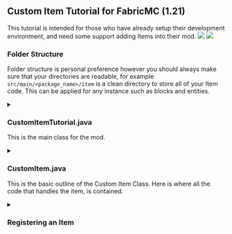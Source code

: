 ## Custom Item Tutorial for FabricMC (1.21)
This tutorial is intended for those who have already setup their development environment, and need some support adding Items into their mod.
[<img src="https://img.shields.io/badge/1.21-green?style=flat&label=Minecraft%20Version&color=green">](<https://www.minecraft.net/download>) [<img src="https://img.shields.io/badge/0.15.11-blue?style=flat&label=Fabric%20Version&color=blue">](<https://fabricmc.net/use/installer/>)

### Folder Structure
Folder structure is personal preference however you should always make sure that your directories are readable, for example `src/main/<package_name>/item` is a clean directory to store all of your Item code.
This can be applied for any instance such as blocks and entities.

<details><summary><h3>CustomItemTutorial.java</h3>
<p>This is the main class for the mod.</p></summary>

    package org.sixixsix.customitemtutorial;  
      
    import net.fabricmc.api.ModInitializer;  
    import org.sixixsix.customitemtutorial.item.ModItems;  
      
    public class CustomItemTutorial implements ModInitializer {  
      
      public static String MOD_ID = "custom_item_tutorial";  
      
      /**  
     * This is the main entrypoint of your mod. * All of your main functionality will be contained in here. */  @Override  
      public void onInitialize() {  
      // Call the initializeItems function to register the items in the game.  
      ModItems.initializeItems();  
     }}
</details>
<details><summary><h3>CustomItem.java</h3>
<p>This is the basic outline of the Custom Item Class. Here is where all the code that handles the item, is contained.</p></summary>

    package org.sixixsix.customitemtutorial.item;  
      
    import net.minecraft.item.Item;  
      
    public class CustomItem extends Item {  
      
      /** Declaration of the ITEM  
     * Note that we declare an Item to be registered as ITEM, but we pass, * the {@link CustomItem} class we have made.  
     * This ensures that the Item is actually an Item but is an instance of our CustomItem. */  public static final Item ITEM = new CustomItem(new Settings());  
      
      /** Constructor for CustomItem  
     * This constructor can be used for many things, * for the purpose of this tutorial it will be defaulted {@link Item.Settings()}.  
     */  public CustomItem(Settings settings) {  
      super(settings);  
     }  
      
    }
</details>
<details><summary><h3>Registering an Item</h3></summary>

    package org.sixixsix.customitemtutorial.item;  
      
    import net.minecraft.item.Item;  
    import net.minecraft.registry.Registries;  
    import net.minecraft.registry.Registry;  
    import net.minecraft.util.Identifier;  
    import org.sixixsix.customitemtutorial.CustomItemTutorial;  
           
     public class ModItems {  
      
      /**  
     * Registering an Item 
     * This function will allow us to register new Items after we have created them.  
     *  @param name The parameter name handles what the item is called in the registry.  
     * @param item The parameter item handles what the item object points to.  
     */  
     public static void registerItem(String name, Item item){  
      Registry.register(Registries.ITEM, Identifier.of(CustomItemTutorial.MOD_ID, name), item);  
     }  
      /**  
     * Initialize Items * This function will be used to initialize custom items. */  public static void initializeItems(){  
      // "custom_item" will be the accessible name,  
     // CustomItem.ITEM is our ITEM's declaration.  registerItem("custom_item", CustomItem.ITEM);  
     }  
    }
</details>